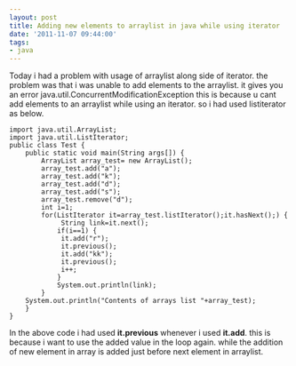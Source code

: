 ```yaml
---
layout: post
title: Adding new elements to arraylist in java while using iterator
date: '2011-11-07 09:44:00'
tags:
- java
---
```


Today i had a problem with usage of arraylist along side of iterator. the problem was that i was unable to add elements to the arraylist. it gives you an error java.util.ConcurrentModificationException this is because u cant add elements to an arraylist while using an iterator. so i had used listiterator as below. 

    import java.util.ArrayList;
    import java.util.ListIterator;
    public class Test { 
        public static void main(String args[]) { 
            ArrayList array_test= new ArrayList(); 
            array_test.add("a"); 
            array_test.add("k"); 
            array_test.add("d"); 
            array_test.add("s"); 
            array_test.remove("d"); 
            int i=1; 
            for(ListIterator it=array_test.listIterator();it.hasNext();) {
                 String link=it.next(); 
                if(i==1) {
                 it.add("r"); 
                 it.previous(); 
                 it.add("kk"); 
                 it.previous(); 
                 i++;
                } 
                System.out.println(link); 
            } 
        System.out.println("Contents of arrays list "+array_test); 
        } 
    }

In the above code i had used **it.previous** whenever i used **it.add**. this is because i want to use the added value in the loop again. while the addition of new element in array is added just before next element in arraylist.